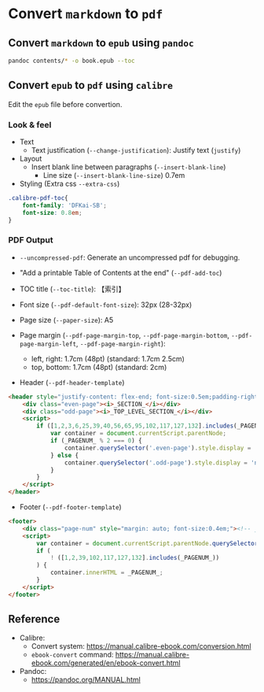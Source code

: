 
# Convert `markdown` to `pdf`

## Convert `markdown` to `epub` using `pandoc`

```bash
pandoc contents/* -o book.epub --toc
```

<!-- ### Use `calibre`

#### Prepare the `markdown` files

Create the `markdown` files and concat them into one file.

- In windows
```batch
type *.md > content.md
```

- In linux
```bash
touch content.md
cat *.md > content.md
```

#### Convert to `epub`

```bash
ebook-convert content.md out.epub [options]
```

* Input options
    - `--formatting-type`: markdown

* Output options
    - `--epub-inline-toc` (or `--epub-toc-at-end`): Add table of contents.
    - `--no-default-epub-cover`
    - `--toc-title` -->

## Convert `epub` to `pdf` using `calibre`

Edit the `epub` file before convertion.

### Look & feel

- Text
    - Text justification (`--change-justification`): Justify text (`justify`)
- Layout
    - Insert blank line between paragraphs (`--insert-blank-line`)
        - Line size (`--insert-blank-line-size`) 0.7em
- Styling (Extra css `--extra-css`)
```css
.calibre-pdf-toc{
    font-family: 'DFKai-SB';
    font-size: 0.8em;
}
```

### PDF Output

- `--uncompressed-pdf`: Generate an uncompressed pdf for debugging.
<!-- - "Use the pager size set in output profile" (`--use-profile-size`) -->
- "Add a printable Table of Contents at the end" (`--pdf-add-toc`)
<!-- - "Use page margins from the document being converted" (`--pdf-use-document-margins`) -->
- TOC title (`--toc-title`): 【索引】
- Font size (`--pdf-default-font-size`): 32px (28-32px)
- Page size (`--paper-size`): A5
- Page margin (`--pdf-page-margin-top`, `--pdf-page-margin-bottom`, `--pdf-page-margin-left`, `--pdf-page-margin-right`):
    - left, right: 1.7cm (48pt) (standard: 1.7cm 2.5cm)
    - top, bottom: 1.7cm (48pt) (standard: 2cm)

- Header (`--pdf-header-template`)

```html
<header style="justify-content: flex-end; font-size:0.5em;padding-right: 1em;">
    <div class="even-page"><i>_SECTION_</i></div>
    <div class="odd-page"><i>_TOP_LEVEL_SECTION_</i></div>
    <script>
        if ([1,2,3,6,25,39,40,56,65,95,102,117,127,132].includes(_PAGENUM_)) {
            var container = document.currentScript.parentNode;
            if (_PAGENUM_ % 2 === 0) {
                container.querySelector('.even-page').style.display = 'none';
            } else {
                container.querySelector('.odd-page').style.display = 'none';
            }
        }
    </script>
</header>
```

- Footer (`--pdf-footer-template`)

```html
<footer>
    <div class="page-num" style="margin: auto; font-size:0.4em;"><!-- _PAGENUM_ --></div>
    <script>
        var container = document.currentScript.parentNode.querySelector("div");
        if (
            ! ([1,2,39,102,117,127,132].includes(_PAGENUM_))
        ) {
            container.innerHTML = _PAGENUM_;
        }
    </script>
</footer>
```

## Reference

- Calibre:
    - Convert system: https://manual.calibre-ebook.com/conversion.html
    - `ebook-convert` command: https://manual.calibre-ebook.com/generated/en/ebook-convert.html
- Pandoc:
    - https://pandoc.org/MANUAL.html

